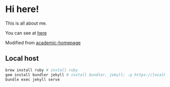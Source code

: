 # Hi here!

This is all about me.

You can see at [here](https://www.bj-yan.top/)

Modified from [academic-homepage](https://github.com/luost26/academic-homepage)

## Local host

```bash
brew install ruby # install ruby
gem install bundler jekyll # install bundler, jekyll; -p https://localhost:port
bundle exec jekyll serve
```